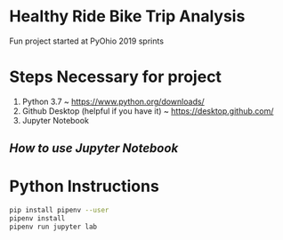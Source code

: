 # Healthy Ride Bike Trip Analysis
Fun project started at PyOhio 2019 sprints

# Steps Necessary for project
1) Python 3.7 ~ https://www.python.org/downloads/
2) Github Desktop (helpful if you have it) ~ https://desktop.github.com/
3) Jupyter Notebook

## _How to use Jupyter Notebook_
# Python Instructions
```bash
pip install pipenv --user
pipenv install
pipenv run jupyter lab
```
